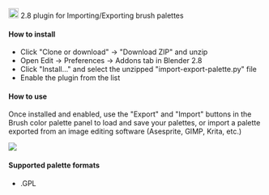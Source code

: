 <img src="https://download.blender.org/institute/logos/blender-socket.png" height="20px"/> 2.8 plugin for Importing/Exporting brush palettes

#### How to install

* Click "Clone or download" -> "Download ZIP" and unzip
* Open Edit -> Preferences -> Addons tab in Blender 2.8
* Click "Install..." and select the unzipped "import-export-palette.py" file
* Enable the plugin from the list

#### How to use

Once installed and enabled, use the "Export" and "Import" buttons
in the Brush color palette panel to load and save your palettes,
or import a palette exported from an image editing software (Asesprite, GIMP, Krita, etc.)

<img src="https://i.ibb.co/RpDMZTQ/Capture-palette.png">

#### Supported palette formats

* .GPL
